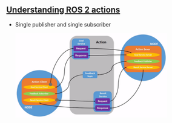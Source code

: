 ## [Understanding ROS 2 actions](https://docs.ros.org/en/foxy/Tutorials/Parameters/Understanding-ROS2-Parameters.html)

- Single publisher and single subscriber

    <img src="./utils/gifs/Action-SingleActionClient.gif" width="400">